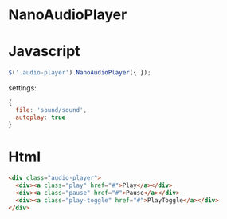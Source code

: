NanoAudioPlayer
===============

Javascript
===============
```js
$('.audio-player').NanoAudioPlayer({ });
```
settings:
```js
{
  file: 'sound/sound',
  autoplay: true
}
```

Html
===============
```html
<div class="audio-player">
  <div><a class="play" href="#">Play</a></div>
  <div><a class="pause" href="#">Pause</a></div>
  <div><a class="play-toggle" href="#">PlayToggle</a></div>
</div>
```
